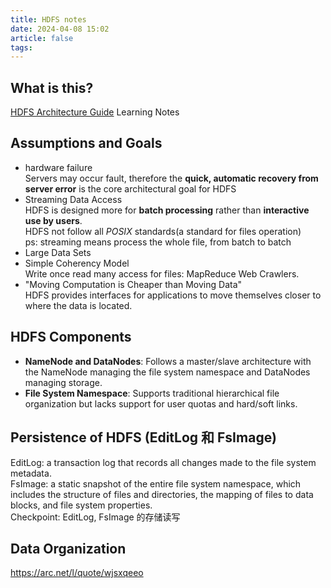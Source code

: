 ```yaml
---
title: HDFS notes
date: 2024-04-08 15:02
article: false
tags: 
---
```


## What is this?
[HDFS Architecture Guide](https://hadoop.apache.org/docs/r1.2.1/hdfs_design.html) Learning Notes

## Assumptions and Goals
- hardware failure  
Servers may occur fault, therefore the **quick, automatic recovery from server error** is the core architectural goal for HDFS
- Streaming Data Access  
HDFS is designed more for **batch processing** rather than **interactive use by users**.  
HDFS not follow all *POSIX* standards(a standard for files operation)  
ps: streaming means process the whole file, from batch to batch
- Large Data Sets
- Simple Coherency Model  
Write once read many access for files: MapReduce Web Crawlers.
- "Moving Computation is Cheaper than Moving Data"  
HDFS provides interfaces for applications to move themselves closer to where the data is located.

## HDFS Components
- **NameNode and DataNodes**: Follows a master/slave architecture with the NameNode managing the file system namespace and DataNodes managing storage.
- **File System Namespace**: Supports traditional hierarchical file organization but lacks support for user quotas and hard/soft links.

## Persistence of HDFS (EditLog 和 FsImage)
EditLog: a transaction log that records all changes made to the file system metadata.  
FsImage: a static snapshot of the entire file system namespace, which includes the structure of files and directories, the mapping of files to data blocks, and file system properties.  
Checkpoint: EditLog, FsImage 的存储读写

## Data Organization
<https://arc.net/l/quote/wjsxqeeo>

